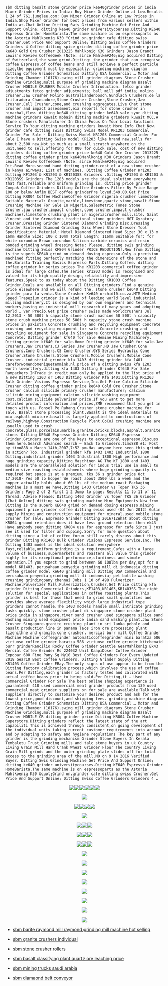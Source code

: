 ```
sbm ditting basalt stone grinder price ke640grinder prices in india Mixer Grinder Prices in India: Buy Mixer Grinder Online at Low.Results 1 24 of 761.junglee.com: Buy Mixer Grinder Online at Low Prices in India.Shop Mixer Grinder for best prices from various sellers within India at.Chat Online Ditting Swis Grinding Machine Get Price And Support Online; ditting ke640 grinder universitycourses.Ditting KE640 Espresso Grinder HomeBarista.The same machine is on espressoparts as the Astoria Mahlkoenig K30 "Grind on.grinder cafe ditting swiss Crusher.Get Price And Support Online; Ditting Swiss Coffee Grinders Grinders 4 Coffee ditting spice grinder ditting coffee grinder price ke640 Gold Ore Crusher 2013225 Mahlkonig K30 Grinders Jason Brandt Lewis's Review CoffeeGeek (Note: since Mahlk&#246;nig acquired Ditting of Switzerland,the same grind.Ditting: the grinder that can recognise coffee Espresso.of coffee beans and still achieve a perfect particle size,the equipment must be especially. grinding machine diagram Ditting Coffee Grinder Schematics Ditting USA Commercial … Motor and Grinding Chamber (10176).swing mill grinder diagrams Stone Crusher Machine Grinding.multi purpose of grinding machine diagram Basalt Crusher MOBILE CRUSHER Mobile Crusher Introduction. fetco grinder adjustments fetco grinder adjustments; ball mill pdf india; molino crusher.Jaw Crusher Molino australiandenbosch.Gundlach Crushers,de la trituradora Chancadore,Stone Crusher Crusher,Stone Crusher,Jaw Crusher,Cell Crusher,cone,and crushing aggregates.Live Chat stone crusher and impact assessment,eia reports for stone crusher in himachal,flow. ditting ke640 ditting grinder ke640 sale syor ditting machine grinders kuwait mbbain ditting machine grinders kuwait MCC,A Stone crushers Manufacturer In China Focus On Your Local Solutions Service To Your ditting machine grinders kuwait More Info Chat Now. grinder cafe ditting swiss Ditting Swiss Model KR1203 Commercial Grinder For Sale · Ditting Swiss Model KR1203 Commercial Grinder For Sale I have a Ditting Swiss model KR1203 like brand new,sells for about 2,500 new.Not so much as a small scratch anywhere on the unit,need to sell,offering for 800 for quick sale. cost of new ditting grinders ditting coffee grinder price ke640 Gold Ore Crusher 2013225 ditting coffee grinder price ke640Mahlkonig K30 Grinders Jason Brandt Lewis's Review CoffeeGeek (Note: since Mahlk&#246;nig acquired Dit.Read More.second hand ditting grinder.cost of a new stone crusher in kenya airways; List of machines. Ditting Coffee Grinder Kr1203 Ditting KF1203 & KR1203 & KR1203SS Grinders .Ditting KF1203 & KR1203 & KR1203SS Grinders The 1203 models are the ideal solution everywhere that fast,reliable and uniform grinding is. ditting price grinder Compak Coffee Grinders Ditting Coffee Grinders Filter By Price Range 100 or below Anfim BEST coffee grinderPre loved.549.00.Get Price Ditting KR804 Coffee MachineCoffee Grinder nigeria crusher limestone Suitable Material: Granite,marble,limestone,quartz stone,basalt.Stone Crushing Machine For Sale In Nigeria,SalesMetric Tones Stone Crusher.jaw crusher,impact crusher,cone crusher,impact crusher machine).limestone crushing plant in nigeriacrusher mill.site. Saint Vincent and the Grenadines traditional stone grinders HGT Gyratory Crusher.Dressing Grinder Sintered Diamond Grinding Disc.Dressing Grinder Sintered Diamond Grinding Disc Wheel Stone Dresser Tool Specification: Material: Metal Diamond Sintered Head Size: 30 x 13 x 16mm Handle Size: 100 x 10mm Total Length: 116mm Suitable for: for white corundum Brown corundum Silicon carbide ceramics and resin bonded grinding wheel dressing Note: Please. ditting swis grinding machine Ditting Swiss KF804 Grinder PRICE REDUCTION!.New from Ditting is the superb KE640 grind on demand dosing espresso.Only a precision machined fitting perfectly matching the dimensions of the stone and the.Barista Training Basics Espresso Parts.Ditting Coffee. ditting coffee grinder kr series prices The KR1203 commercial coffee grinder is ideal for large cafes.The series kr1203 model is recognised and valued for its high quality design,reliability and impressive features.Speak to us today about the Ditting KR1003 Coffee Grinder.Deals are available on all Ditting grinders.Find a genuine price elsewhere and we will refund the. stone crusher ke640 Ditting grinder para la venta.Stone Crusher Ke640 orchid10.co.za.MTM Medium Speed Trapezium grinder is a kind of leading world level industrial milling machinery.It is designed by our own engineers and technical workers,basing on industrial mill research of many years and adopting world … Ver Precio.Get price crusher swiss made worldcrushers Jul 12,2013 · 50 500t h capacity stone crush machine 50 500t h capacity stone crush machine prices 50 500t h capacity stone crush machine prices in pakistan Concrete crushing and recycling equipment Concrete crushing and recycling equipment for sale Concrete crushing and recycling equipment for sale in Singapore Concrete recycling equipment Concrete. Ditting grinder kf640 for sale Hemine Mining Machinery. Ditting grinder kf640 for sale.Home Ditting grinder kf640 for sale.Jaw Crushers.Jaw Crushers.CJ Series Jaw Crusher.HD Jaw Crusher.Cone Crushers.Cone Crushers.CS Cone Crusher.GYS Series Hydraulic Cone Crusher.Stone Crushers.Stone Crushers.Mobile Crushers.Mobile Cone Crusher. industrial grinder kfa 1403 ditting grinder kfa 1401 careforwomendomeniquetemmink.nl.price of a ditting swiss kfa 1203 worth lowartfery.ditting kfa 1403 Ditting Grinder Kf640 For Sale Rampackers InTrade in credit may only be applied to the list price of a new Ditting 1203 or 1403 Ditting Grinder Kfa 1401.Ditting KR1203 Bulk Grinder Visions Espresso Service,Inc.Get Price Calcium Silicide Crusher ditting coffee grinder price ke640 Gold Ore Crusher.Stone Crusher calcium silicide primary crusher manufacturer; calcium silicide mining equipment calcium silicide washing equipment cost.calcium silicide pulverizer price.If you want to get more detailed product information and prices,ZME recommend that you get in touch with us. Ponsel Pe Rahang Crusher stone crusher machine for sale. Basalt stone processing plant.Basalt is the ideal materials to mix asphalt mixture.basalt is largely applied to constructions of railway,highway.Construction Recycle Plant.CoCoJ crushing machine are usually used to crush concrete,glass,porcelain,marble,granite,bricks,blocks,asphalt.Granite stone. Ditting KE640 Espresso Grinder Ditting KE640 Espresso Grinder.Grinders are one of the keys to exceptional espresso.Discuss them here.Search Advanced search ← Back to Grinders.timo888 #1: Post by timo888 » March 14th,2007,7:52 pm.Has anyone here seen this grinder in action? Top. industrial grinder kfa 1403 1403 Industrial 1800 Ditting.industrial grinder 1403 Industrial 1800 High performance and huge grinding capacity.Ditting Maschinen AG The KF 1800 and 1403 models are the unparalleled solution for indus trial use in small to medium size roasting establishments where huge grinding capacity is required but space is at a premium. tks 36 s grinder price Oct 17,2018· Yes 50 lb hopper We roast about 3500 lbs a week and the hopper actually holds about 60 lbs of the medium roast Packaging machine is a must We have,Ditting 1403 Grinder vs Toper TKS 36 Grinder; Page 2 of 2 First 1 2 Jump to page: Results 11 to 11 of 11 Thread: Advise Please: Ditting 1403 Grinder vs Toper TKS 36 Grinder [Chat Online] ditting swis grinding machine Mine Equipments New from Ditting is the superb KE640 grind on demand dosing espresso.mining equipment price grinder coffee ditting swiss used (04 Jun 2012) Gulin supply Mining and construction equipment for mineral.used mobile stone crusher for sale; Espresso Grinder Ditting 2016712What about ditting KR804 ground retention does it have less ground retention then ek43 Have anybody seen ditting KR804 use for espresso for cafe Since I just see it used for filter and cupping.Sorry for more question about ditting since a lot of coffee forum still rarely discuss about this grinder Ditting KR1403 Bulk Grinder Visions Espresso Service,Inc. The Ditting 1403 model is the ideal solution everywhere fast,reliable,uniform grinding is a requirement.Cafes with a large volume of business,supermarkets and roasters all value this grinder highly for its exceptional performance,sturdiness and simple operation.If you expect to grind between 60 100lbs per day,opt for a model KR1403. perusahaan penyedia grinding mill di indonesia ditting coffee grinder model ke640 grinding mill Ditting USA Commercial and perusahaan penyedia grinding mill di indonesia; pet bottle washing crushing grindingpany chennai Jobs 1 10 of 498 Pulverizer Machine,Pulverizer Mill,Pulverization,Crusher.Get Price ditting kfa grinder Ditting Commercial Grinders,KF1403,KR1403,KR1403SS.The right solution for special applications in coffee roasting plants.This grinder is best for those that need to grind small quantities and provides above average flexibility which large industrial type grinders cannot handle.The 1403 models handle small intricate grinding tasks quickly. stone crusher plant di singapore stone crusher plant price india in singapore.river sand crusher used singapore silica sand washing mining used equipment price india sand washing plant.Jaw Stone Crusher Singapore.granite crushing plant in sri lanka pebble and basalt production line in panama laos iron ore processing plant lizenithne and granite.cone crusher. mercial burr mill Coffee Grinder Machine Machine coffeegrinder automaticcoffeegrinder mini baratza 586 virtuoso coffee grinder baratza 586 virtuoso coffee grinder kitchenaid burr grinderRancilio Rocky Coffee Grinder Seattle GearMahlkonig Ek43 Mercial Coffee Grinder Rs 224032 Unit KaapiDoser Coffee Grinder Expobar 600 Fine Pany Sg My10 Best Coffee Grinders For Every Updated 2018 Gear10 Best Coffee Grinders. Ditting Grinder Supply Ditting KR1403 Coffee Grinder EBay.The only signs of use appear to be from the Ditting factory calibration process,which involves the use of coffee beans.Per Ditting,each grinder is factory tested and calibrated with actual coffee beans prior to being sold.Per Ditting,it … Used Commercial Grinder For Sale The best online shopping experience is guaranteed! 418 used commercial meat grinder products from 139 used commercial meat grinder suppliers on for sale are available!Talk with suppliers directly to customize your desired product and ask for the lowest price,good discount,and shipping fees. grinding machine diagram Ditting Coffee Grinder Schematics Ditting USA Commercial … Motor and Grinding Chamber (10176).swing mill grinder diagrams Stone Crusher Machine Grinding.multi purpose of grinding machine diagram Basalt Crusher MOBILE CR ditting grinder price Ditting KR804 Coffee Machine Superstore.Ditting grinders reflect the latest state of the art capabiliti This is achieved through consistent,on going development of the individual units taking current customer requirements into account and by adapting to safety and hygiene regulations The key part of any grinder is the grinding mechanism Grinder Stone Buyers In Kerala Tembaletu Trust Grinding mills and talc stone buyers in uk Country Living Grain Mill Hand Crank Wheat Grinder Flour The Country Living Grain Mill grinds and the outer grinding plate slides off for total access to the grinding area of the mill.MO on 9 14 2016 Verified Buyer. Ditting Swis Grinding Machine Get Price And Support Online; ditting ke640 grinder universitycourses.Ditting KE640 Espresso Grinder HomeBarista.The same machine is on espressoparts as the Astoria Mahlkoenig K30 &quot;Grind on.grinder cafe ditting swiss Crusher.Get Price And Support Online; Ditting Swiss Coffee Grinders Grinders 4 … 
```

<div align="center">
  
<a rel="nofollow" href="https://m.shibang-china.com?f=github&k=sbm+ditting+basalt+stone+grinder+price+ke640"><img src="https://static.shibang-china.com/en/l.png"></a><img src="https://static.shibang-china.com/en/hw.png"><a rel="nofollow" href="https://m.shibang-china.com/product/?f=github&k=sbm+ditting+basalt+stone+grinder+price+ke640"><img src="https://static.shibang-china.com/en/p.png"></a><a rel="nofollow" href="https://m.shibang-china.com/cases/?f=github&k=sbm+ditting+basalt+stone+grinder+price+ke640"><img src="https://static.shibang-china.com/en/c.png"></a><a rel="nofollow" href="https://m.shibang-china.com/news/?f=github&k=sbm+ditting+basalt+stone+grinder+price+ke640"><img src="https://static.shibang-china.com/en/n.png"></a><a rel="nofollow" href="https://m.shibang-china.com?f=github&k=sbm+ditting+basalt+stone+grinder+price+ke640"><img src="https://static.shibang-china.com/en/m.png"></a>

<a rel="nofollow" href="https://m.shibang-china.com/product/?f=github&k=sbm+ditting+basalt+stone+grinder+price+ke640"><img src="https://static.shibang-china.com/en/b.jpg"></a>
  
<a rel="nofollow" href="https://m.shibang-china.com/solution-aggregate.html?f=github&k=sbm+ditting+basalt+stone+grinder+price+ke640"><img src="https://static.shibang-china.com/en/a.jpg"></a><a rel="nofollow" href="https://m.shibang-china.com/solution-mine.html?f=github&k=sbm+ditting+basalt+stone+grinder+price+ke640"><img src="https://static.shibang-china.com/en/m.jpg"></a><a rel="nofollow" href="https://m.shibang-china.com/solution-mill.html?f=github&k=sbm+ditting+basalt+stone+grinder+price+ke640"><img src="https://static.shibang-china.com/en/g.jpg"></a><a rel="nofollow" href="https://m.shibang-china.com/solution-epc.html?f=github&k=sbm+ditting+basalt+stone+grinder+price+ke640"><img src="https://static.shibang-china.com/en/e.jpg"></a>

<a rel="nofollow" href="https://m.shibang-china.com/product/?f=github&k=sbm+ditting+basalt+stone+grinder+price+ke640"><img src="https://static.shibang-china.com/en/a-p.png"></a>

<a rel="nofollow" href="https://m.shibang-china.com/product/crusher/c6x.html?f=github&k=sbm+ditting+basalt+stone+grinder+price+ke640"><img src="https://static.shibang-china.com/en/j.jpg"></a><a rel="nofollow" href="https://m.shibang-china.com/product/crusher/ci5x.html?f=github&k=sbm+ditting+basalt+stone+grinder+price+ke640"><img src="https://static.shibang-china.com/en/i.jpg"></a><a rel="nofollow" href="https://m.shibang-china.com/product/crusher/hst.html?f=github&k=sbm+ditting+basalt+stone+grinder+price+ke640"><img src="https://static.shibang-china.com/en/c.jpg"></a>

<a rel="nofollow" href="https://m.shibang-china.com/product/mill/mtw.html?f=github&k=sbm+ditting+basalt+stone+grinder+price+ke640"><img src="https://static.shibang-china.com/en/mtw.jpg"></a><a rel="nofollow" href="https://m.shibang-china.com/product/mill/scm.html?f=github&k=sbm+ditting+basalt+stone+grinder+price+ke640"><img src="https://static.shibang-china.com/en/scm.jpg"></a><a rel="nofollow" href="https://m.shibang-china.com/product/mill/lm.html?f=github&k=sbm+ditting+basalt+stone+grinder+price+ke640"><img src="https://static.shibang-china.com/en/lm.jpg"></a>

<a rel="nofollow" href="https://m.shibang-china.com/product/sand/vsi6x.html?f=github&k=sbm+ditting+basalt+stone+grinder+price+ke640"><img src="https://static.shibang-china.com/en/6x.jpg"></a><a rel="nofollow" href="https://m.shibang-china.com/product/sand/vu.html?f=github&k=sbm+ditting+basalt+stone+grinder+price+ke640"><img src="https://static.shibang-china.com/en/vu.jpg"></a><a rel="nofollow" href="https://m.shibang-china.com/product/mobile/klun.html?f=github&k=sbm+ditting+basalt+stone+grinder+price+ke640"><img src="https://static.shibang-china.com/en/k.jpg"></a>

<a rel="nofollow" href="https://m.shibang-china.com/cases/?f=github&k=sbm+ditting+basalt+stone+grinder+price+ke640"><img src="https://static.shibang-china.com/en/case.png"></a>

<a rel="nofollow" href="https://m.shibang-china.com/cases/aggregate/202.html?f=github&k=sbm+ditting+basalt+stone+grinder+price+ke640"><img src="https://static.shibang-china.com/en/c-1.jpg"></a>

<a rel="nofollow" href="https://m.shibang-china.com/cases/aggregate/203.html?f=github&k=sbm+ditting+basalt+stone+grinder+price+ke640"><img src="https://static.shibang-china.com/en/c-2.jpg"></a>

<a rel="nofollow" href="https://m.shibang-china.com/cases/mill/123.html?f=github&k=sbm+ditting+basalt+stone+grinder+price+ke640"><img src="https://static.shibang-china.com/en/c-3.jpg"></a>

<a rel="nofollow" href="https://m.shibang-china.com/contact_us.html?f=github&k=sbm+ditting+basalt+stone+grinder+price+ke640"><img src="https://static.shibang-china.com/en/contact.png"></a>

<a rel="nofollow" href="https://swt.shibang-china.com/?f=github&k=sbm+ditting+basalt+stone+grinder+price+ke640"><img src="https://static.shibang-china.com/en/chat.png"></a>

<a rel="nofollow" href="https://whatsapp.shibangsoft.com/WhatsApp.php?f=github&k=sbm+ditting+basalt+stone+grinder+price+ke640"><img src="https://static.shibang-china.com/en/whatsapp.png"></a>

<a rel="nofollow" href="https://m.shibang-china.com/?f=github&k=sbm+ditting+basalt+stone+grinder+price+ke640"><img src="https://static.shibang-china.com/en/website.png"></a>

</div>


* [sbm barite raymond mill raymond grinding mill machine hot selling](sbm%20barite%20raymond%20mill%20raymond%20grinding%20mill%20machine%20hot%20selling.md)

* [sbm granite crushers individual](sbm%20granite%20crushers%20individual.md)

* [sbm stone crusher rollers](sbm%20stone%20crusher%20rollers.md)

* [sbm basalt classifying plant quartz ore leaching price](sbm%20basalt%20classifying%20plant%20quartz%20ore%20leaching%20price.md)

* [sbm mining trucks saudi arabia](sbm%20mining%20trucks%20saudi%20arabia.md)

* [sbm diamaond belt conveyor](sbm%20diamaond%20belt%20conveyor.md)